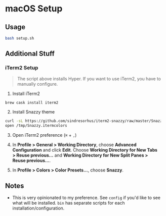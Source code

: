# macOS Setup

## Usage

```sh
bash setup.sh
```

## Additional Stuff

### iTerm2 Setup

> The script above installs Hyper. If you want to use iTerm2, you have to manually configure.

1. Install iTerm2

```sh
brew cask install iterm2
```

2. Install Snazzy theme

```sh
curl -sL https://github.com/sindresorhus/iterm2-snazzy/raw/master/Snazzy.itermcolors > /tmp/Snazzy.itermcolors
open /tmp/Snazzy.itermcolors
```

3. Open iTerm2 preference (`⌘` + `,`)

4. In **Profile > General > Working Directory**, choose **Advanced Configuration** and click **Edit**. Choose **Working Directory for New Tabs > Reuse previous...** and **Working Directory for New Split Panes > Reuse previous...**.

5. In **Profile > Colors > Color Presets...**, choose **Snazzy**.

## Notes

- This is very opinionated to my preference. See `config` if you'd like to see what will be installed. `bin` has separate scripts for each installation/configuration.
